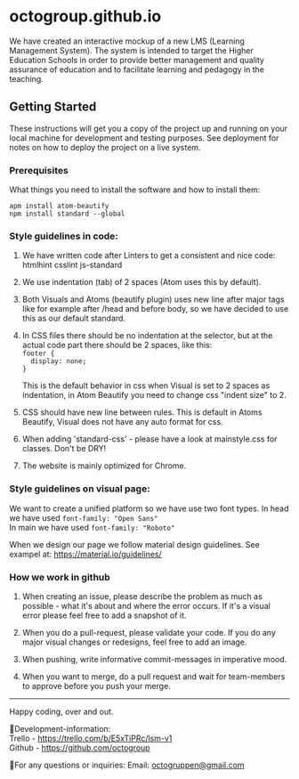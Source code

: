 # octogroup.github.io
We have created an interactive mockup of a new LMS (Learning Management System). The system is intended to target the Higher Education Schools in order to provide better management and quality assurance of education and to facilitate learning and pedagogy in the teaching.

## Getting Started
These instructions will get you a copy of the project up and running on your local machine for development and testing purposes. See deployment for notes on how to deploy the project on a live system.

### Prerequisites
What things you need to install the software and how to install them:

``apm install atom-beautify`` <br>
``npm install standard --global``

### Style guidelines in code:
1. We have written code after Linters to get a consistent and nice code:
    htmlhint
    csslint
    js-standard

2. We use indentation (tab) of 2 spaces (Atom uses this by default).

3. Both Visuals and Atoms (beautify plugin) uses new line after major tags like for example after /head and before body,
    so we have decided to use this as our default standard.

 4. In CSS files there should be no indentation at the selector, but at the actual code part there should be 2 spaces,
    like this:<br>
    ``footer {``<br>
    ``  display: none;``<br>
    ``}``

    This is the default behavior in css when Visual is set to 2 spaces as indentation, in Atom Beautify you need to change
    css "indent size" to 2.

5.  CSS should have new line between rules. This is default in Atoms Beautify, Visual does not have any auto format for css.

6.  When adding 'standard-css' - please have a look at mainstyle.css for classes. Don't be DRY!

7.  The website is mainly optimized for Chrome.<br>

### Style guidelines on visual page:
We want to create a unified platform so we have use two font types.
In head we have used ``font-family: "Open Sans"`` <br>
In main we have used ``font-family: "Roboto"``


When we design our page we follow material design guidelines. See exampel at: https://material.io/guidelines/

### How we work in github
1.  When creating an issue, please describe the problem as much as possible - what it's about and where the error occurs.
    If it's a visual error please feel free to add a snapshot of it.

2.  When you do a pull-request, please validate your code. If you do any major visual changes or redesigns, feel free to add an image.

3.  When pushing, write informative commit-messages in imperative mood.

4. When you want to merge, do a pull request and wait for team-members to approve before you push your merge.
<hr>

Happy coding, over and out.

:octopus:Development-information:
<br> Trello - https://trello.com/b/E5xTiPRc/lsm-v1
<br> Github - https://github.com/octogroup

:octopus:For any questions or inquiries: Email: octogruppen@gmail.com
